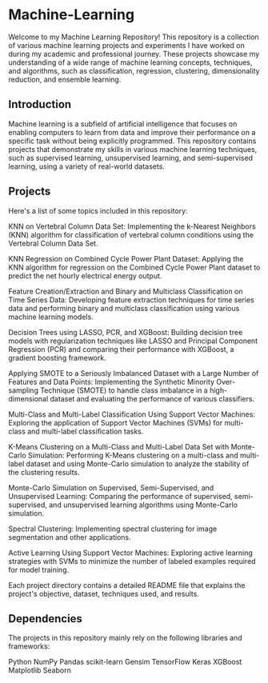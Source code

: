 # Machine-Learning

Welcome to my Machine Learning Repository! This repository is a collection of various machine learning projects and experiments I have worked on during my academic and professional journey. These projects showcase my understanding of a wide range of machine learning concepts, techniques, and algorithms, such as classification, regression, clustering, dimensionality reduction, and ensemble learning.

## Introduction
Machine learning is a subfield of artificial intelligence that focuses on enabling computers to learn from data and improve their performance on a specific task without being explicitly programmed. This repository contains projects that demonstrate my skills in various machine learning techniques, such as supervised learning, unsupervised learning, and semi-supervised learning, using a variety of real-world datasets.

## Projects
Here's a list of some topics included in this repository:

KNN on Vertebral Column Data Set: Implementing the k-Nearest Neighbors (KNN) algorithm for classification of vertebral column conditions using the Vertebral Column Data Set.

KNN Regression on Combined Cycle Power Plant Dataset: Applying the KNN algorithm for regression on the Combined Cycle Power Plant dataset to predict the net hourly electrical energy output.

Feature Creation/Extraction and Binary and Multiclass Classification on Time Series Data: Developing feature extraction techniques for time series data and performing binary and multiclass classification using various machine learning models.

Decision Trees using LASSO, PCR, and XGBoost: Building decision tree models with regularization techniques like LASSO and Principal Component Regression (PCR) and comparing their performance with XGBoost, a gradient boosting framework.

Applying SMOTE to a Seriously Imbalanced Dataset with a Large Number of Features and Data Points: Implementing the Synthetic Minority Over-sampling Technique (SMOTE) to handle class imbalance in a high-dimensional dataset and evaluating the performance of various classifiers.

Multi-Class and Multi-Label Classification Using Support Vector Machines: Exploring the application of Support Vector Machines (SVMs) for multi-class and multi-label classification tasks.

K-Means Clustering on a Multi-Class and Multi-Label Data Set with Monte-Carlo Simulation: Performing K-Means clustering on a multi-class and multi-label dataset and using Monte-Carlo simulation to analyze the stability of the clustering results.

Monte-Carlo Simulation on Supervised, Semi-Supervised, and Unsupervised Learning: Comparing the performance of supervised, semi-supervised, and unsupervised learning algorithms using Monte-Carlo simulation.

Spectral Clustering: Implementing spectral clustering for image segmentation and other applications.

Active Learning Using Support Vector Machines: Exploring active learning strategies with SVMs to minimize the number of labeled examples required for model training.

Each project directory contains a detailed README file that explains the project's objective, dataset, techniques used, and results.

## Dependencies
The projects in this repository mainly rely on the following libraries and frameworks:

Python
NumPy
Pandas
scikit-learn
Gensim
TensorFlow
Keras
XGBoost
Matplotlib
Seaborn
